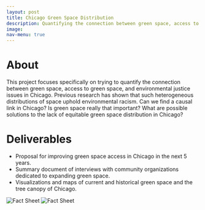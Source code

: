 ```yaml
---
layout: post
title: Chicago Green Space Distribution
description: Quantifying the connection between green space, access to green space, and environmental justice issues in Chicago
image:
nav-menu: true
---
```


# About
This project focuses specifically on trying to quantify the connection between green space, access to green space, and environmental justice issues in Chicago. Previous research has shown that such heterogeneous distributions of space uphold environmental racism. Can we find a causal link in Chicago? Is green space really that important? What are possible solutions to the lack of equitable green space distribution in Chicago?

# Deliverables
* Proposal for improving green space access in Chicago in the next 5 years. 
* Summary document of interviews with community organizations dedicated to expanding green space.
* Visualizations and maps of current and historical green space and the tree canopy of Chicago.


<img src="assets/images/Fact Sheet1.png" alt="Fact Sheet">
<img src="assets/images/Fact Sheet2.png" alt="Fact Sheet">
